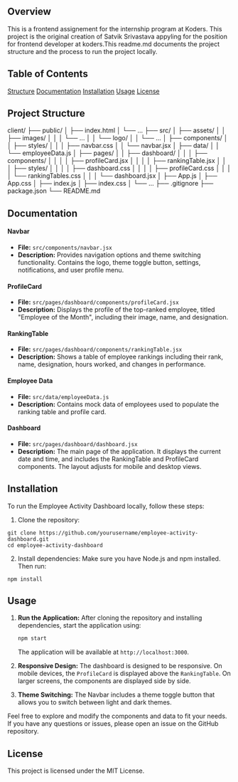 ## Overview

This is a frontend assignement for the internship program at Koders. This project is the original creation of Satvik Srivastava appyling for the position for frontend developer at koders.This readme.md documents the project structure and the process to run the project locally.

## Table of Contents

[Structure](#projectStructure)
[Documentation](#documentation)
[Installation](#installation)
[Usage](#usage)
[License](#license)

## Project Structure <a name='projectStructure'/>

client/
├── public/
│ ├── index.html
│ └── ...
├── src/
│ ├── assets/
│ │ ├── images/
│ │ │ └── ...
│ │ └── logo/
│ │ └── ...
│ ├── components/
│ │ ├── styles/
│ │ │ ├── navbar.css
│ │ └── navbar.jsx
│ ├── data/
│ │ └── employeeData.js
│ ├── pages/
│ │ ├── dashboard/
│ │ │ ├── components/
│ │ │ │ ├── profileCard.jsx
│ │ │ │ ├── rankingTable.jsx
│ │ │ ├── styles/
│ │ │ │ ├── dashboard.css
│ │ │ │ ├── profileCard.css
│ │ │ │ └── rankingTables.css
│ │ │ └── dashboard.jsx
│ ├── App.js
│ ├── App.css
│ ├── index.js
│ ├── index.css
│ └── ...
├── .gitignore
├── package.json
└── README.md

## Documentation <a name='documentation'/>

#### Navbar

- **File:** `src/components/navbar.jsx`
- **Description:** Provides navigation options and theme switching functionality. Contains the logo, theme toggle button, settings, notifications, and user profile menu.

#### ProfileCard

- **File:** `src/pages/dashboard/components/profileCard.jsx`
- **Description:** Displays the profile of the top-ranked employee, titled "Employee of the Month", including their image, name, and designation.

#### RankingTable

- **File:** `src/pages/dashboard/components/rankingTable.jsx`
- **Description:** Shows a table of employee rankings including their rank, name, designation, hours worked, and changes in performance.

#### Employee Data

- **File:** `src/data/employeeData.js`
- **Description:** Contains mock data of employees used to populate the ranking table and profile card.

#### Dashboard

- **File:** `src/pages/dashboard/dashboard.jsx`
- **Description:** The main page of the application. It displays the current date and time, and includes the RankingTable and ProfileCard components. The layout adjusts for mobile and desktop views.

## Installation <a name='installation'/>

To run the Employee Activity Dashboard locally, follow these steps:

1. Clone the repository:

```console
git clone https://github.com/yourusername/employee-activity-dashboard.git
cd employee-activity-dashboard
```

2. Install dependencies:
   Make sure you have Node.js and npm installed. Then run:

```console
npm install
```

## Usage <a name='usage' />

1. **Run the Application:**
   After cloning the repository and installing dependencies, start the application using:

   ```sh
   npm start
   ```

   The application will be available at `http://localhost:3000`.

2. **Responsive Design:**
   The dashboard is designed to be responsive. On mobile devices, the `ProfileCard` is displayed above the `RankingTable`. On larger screens, the components are displayed side by side.

3. **Theme Switching:**
   The Navbar includes a theme toggle button that allows you to switch between light and dark themes.

Feel free to explore and modify the components and data to fit your needs. If you have any questions or issues, please open an issue on the GitHub repository.

## License <a name='license' />

This project is licensed under the MIT License.
